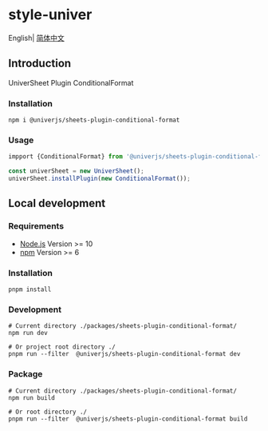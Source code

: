 # style-univer

English| [简体中文](./README-zh.md)

## Introduction

UniverSheet Plugin ConditionalFormat

### Installation

```shell
npm i @univerjs/sheets-plugin-conditional-format
```

### Usage

```js
impport {ConditionalFormat} from '@univerjs/sheets-plugin-conditional-format'

const univerSheet = new UniverSheet();
univerSheet.installPlugin(new ConditionalFormat());
```

## Local development

### Requirements

-   [Node.js](https://nodejs.org/en/) Version >= 10
-   [npm](https://www.npmjs.com/) Version >= 6

### Installation

```
pnpm install
```

### Development

```
# Current directory ./packages/sheets-plugin-conditional-format/
npm run dev

# Or project root directory ./
pnpm run --filter  @univerjs/sheets-plugin-conditional-format dev
```

### Package

```
# Current directory ./packages/sheets-plugin-conditional-format/
npm run build

# Or root directory ./
pnpm run --filter  @univerjs/sheets-plugin-conditional-format build
```
